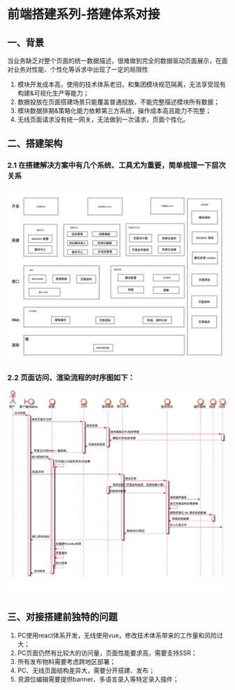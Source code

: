 # 前端搭建系列-搭建体系对接

## 一、背景

当业务缺乏对整个页面的统一数据描述，很难做到完全的数据驱动页面展示，在面对业务对性能、个性化等诉求中出现了一定的局限性

1. 模块开发成本高，使用的技术体系老旧，和集团模块规范隔离，无法享受现有构建&可视化生产等能力；
2. 数据投放在页面搭建场景只能覆盖普通投放，不能完整描述模块所有数据；
3. 模块数据排期&策略化能力依赖第三方系统，操作成本高且能力不完整；
4. 无线页面请求没有统一网关，无法做到一次请求，页面个性化。

## 二、搭建架构

### 2.1 在搭建解决方案中有几个系统、工具尤为重要，简单梳理一下层次关系

![build-system-struct.png](/assets/build-system-struct.png)

### 2.2 页面访问、渲染流程的时序图如下：

![build-system-sequence.png](/assets/build-system-sequence.png)

## 三、对接搭建前独特的问题

1. PC使用react体系开发，无线使用vue，修改技术体系带来的工作量和风险过大；
2. PC页面仍然有比较大的访问量，页面性能要求高，需要支持SSR；
3. 所有发布物料需要考虑跨地区部署；
4. PC、无线页面结构差异大，需要分开搭建、发布；
5. 资源位编辑需要提供banner、多语言录入等特定录入插件；
